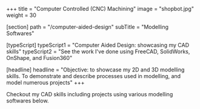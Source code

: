 +++
title = "Computer Controlled (CNC) Machining"
image = "shopbot.jpg"
weight = 30

[section]
path = "/computer-aided-design"
subTitle = "Modelling Softwares"

[typeScript] 
typeScript1 = "Computer Aided Design: showcasing my CAD skills" 
typeScript2 = "See the work I've done using FreeCAD, SolidWorks, OnShape, and Fusion360"

[headline]
headline = "Objective: to showcase my 2D and 3D modelling skills. To demonstrate and describe processes used in modelling, and model numerous projects"
+++

Checkout my CAD skills including projects using various modelling softwares below.


